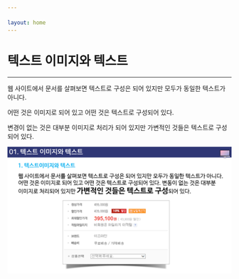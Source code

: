 ```yaml
---

layout: home
---
```


# 텍스트 이미지와 텍스트
---
웹 사이트에서 문서를 살펴보면 텍스트로 구성은 되어 있지만 모두가 동일한 텍스트가 아니다.

어떤 것은 이미지로 되어 있고 어떤 것은 텍스트로 구성되어 있다.

변경이 없는 것은 대부분 이미지로 처리가 되어 있지만 가변적인 것들은 텍스트로 구성되어 있다.







![html502_10](./img/html502_10.png)
